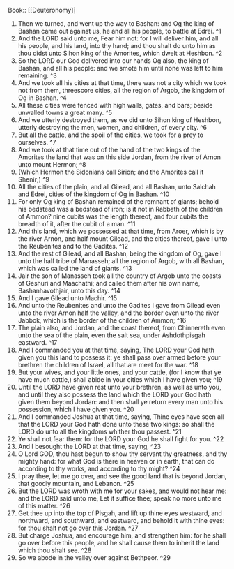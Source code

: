  Book:: [[Deuteronomy]]
 1. Then we turned, and went up the way to Bashan: and Og the king of Bashan came out against us, he and all his people, to battle at Edrei. ^1
 2. And the LORD said unto me, Fear him not: for I will deliver him, and all his people, and his land, into thy hand; and thou shalt do unto him as thou didst unto Sihon king of the Amorites, which dwelt at Heshbon. ^2
 3. So the LORD our God delivered into our hands Og also, the king of Bashan, and all his people: and we smote him until none was left to him remaining. ^3
 4. And we took all his cities at that time, there was not a city which we took not from them, threescore cities, all the region of Argob, the kingdom of Og in Bashan. ^4
 5. All these cities were fenced with high walls, gates, and bars; beside unwalled towns a great many. ^5
 6. And we utterly destroyed them, as we did unto Sihon king of Heshbon, utterly destroying the men, women, and children, of every city. ^6
 7. But all the cattle, and the spoil of the cities, we took for a prey to ourselves. ^7
 8. And we took at that time out of the hand of the two kings of the Amorites the land that was on this side Jordan, from the river of Arnon unto mount Hermon; ^8
 9. (Which Hermon the Sidonians call Sirion; and the Amorites call it Shenir;) ^9
 10. All the cities of the plain, and all Gilead, and all Bashan, unto Salchah and Edrei, cities of the kingdom of Og in Bashan. ^10
 11. For only Og king of Bashan remained of the remnant of giants; behold his bedstead was a bedstead of iron; is it not in Rabbath of the children of Ammon? nine cubits was the length thereof, and four cubits the breadth of it, after the cubit of a man. ^11
 12. And this land, which we possessed at that time, from Aroer, which is by the river Arnon, and half mount Gilead, and the cities thereof, gave I unto the Reubenites and to the Gadites. ^12
 13. And the rest of Gilead, and all Bashan, being the kingdom of Og, gave I unto the half tribe of Manasseh; all the region of Argob, with all Bashan, which was called the land of giants. ^13
 14. Jair the son of Manasseh took all the country of Argob unto the coasts of Geshuri and Maachathi; and called them after his own name, Bashanhavothjair, unto this day. ^14
 15. And I gave Gilead unto Machir. ^15
 16. And unto the Reubenites and unto the Gadites I gave from Gilead even unto the river Arnon half the valley, and the border even unto the river Jabbok, which is the border of the children of Ammon; ^16
 17. The plain also, and Jordan, and the coast thereof, from Chinnereth even unto the sea of the plain, even the salt sea, under Ashdothpisgah eastward. ^17
 18. And I commanded you at that time, saying, The LORD your God hath given you this land to possess it: ye shall pass over armed before your brethren the children of Israel, all that are meet for the war. ^18
 19. But your wives, and your little ones, and your cattle, (for I know that ye have much cattle,) shall abide in your cities which I have given you; ^19
 20. Until the LORD have given rest unto your brethren, as well as unto you, and until they also possess the land which the LORD your God hath given them beyond Jordan: and then shall ye return every man unto his possession, which I have given you. ^20
 21. And I commanded Joshua at that time, saying, Thine eyes have seen all that the LORD your God hath done unto these two kings: so shall the LORD do unto all the kingdoms whither thou passest. ^21
 22. Ye shall not fear them: for the LORD your God he shall fight for you. ^22
 23. And I besought the LORD at that time, saying, ^23
 24. O Lord GOD, thou hast begun to show thy servant thy greatness, and thy mighty hand: for what God is there in heaven or in earth, that can do according to thy works, and according to thy might? ^24
 25. I pray thee, let me go over, and see the good land that is beyond Jordan, that goodly mountain, and Lebanon. ^25
 26. But the LORD was wroth with me for your sakes, and would not hear me: and the LORD said unto me, Let it suffice thee; speak no more unto me of this matter. ^26
 27. Get thee up into the top of Pisgah, and lift up thine eyes westward, and northward, and southward, and eastward, and behold it with thine eyes: for thou shalt not go over this Jordan. ^27
 28. But charge Joshua, and encourage him, and strengthen him: for he shall go over before this people, and he shall cause them to inherit the land which thou shalt see. ^28
 29. So we abode in the valley over against Bethpeor. ^29

